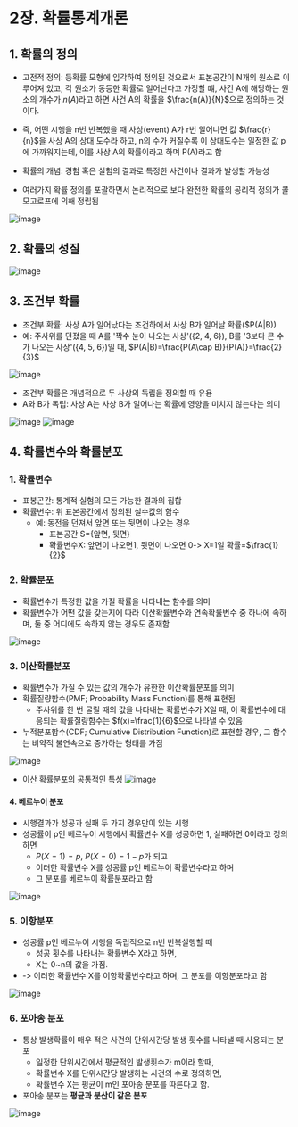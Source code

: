 # 2장. 확률통계개론
## 1. 확률의 정의
* 고전적 정의: 등확률 모형에 입각하여 정의된 것으로서 표본공간이 N개의 원소로 이루어져 있고, 각 원소가 동등한 확률로 일어난다고 가정할 떄, 사건 A에 해당하는 원소의 개수가 $n(A)$라고 하면 사건 A의 확률을 $\frac{n(A)}{N}$으로 정의하는 것이다.
* 즉, 어떤 시행을 n번 반복했을 때 사상(event) A가 r번 일어나면 값 $\frac{r}{n}$을 사상 A의 상대 도수라 하고, n의 수가 커질수록 이 상대도수는 일정한 값 p에 가까워지는데, 이를 사상 A의 확률이라고 하며 P(A)라고 함

* 확률의 개념: 경험 혹은 실험의 결과로 특정한 사건이나 결과가 발생할 가능성
* 여러가지 확률 정의를 포괄하면서 논리적으로 보다 완전한 확률의 공리적 정의가 콜모고로프에 의해 정립됨

![image](https://github.com/qlkdkd/school-3-1/assets/71871927/865e14c1-cb0a-426c-b664-937dfe20e7a2)

## 2. 확률의 성질
![image](https://github.com/qlkdkd/school-3-1/assets/71871927/0e39c136-c6d8-4746-8e54-f01061df83ec)

## 3. 조건부 확률
* 조건부 확률: 사상 A가 일어났다는 조건하에서 사상 B가 일어날 확률($P(A|B))
* 예: 주사위를 던졌을 때 A를 '짝수 눈이 나오는 사상'({2, 4, 6}), B를 '3보다 큰 수가 나오는 사상'({4, 5, 6})일 때, $P(A|B)=\frac{P(A\cap B)}{P(A)}=\frac{2}{3}$

![image](https://github.com/qlkdkd/school-3-1/assets/71871927/063141d3-3423-4950-b745-386e1b3a9124)

* 조건부 확률은 개념적으로 두 사상의 독립을 정의할 때 유용
* A와 B가 독립: 사상 A는 사상 B가 일어나는 확률에 영향을 미치지 않는다는 의미

![image](https://github.com/qlkdkd/school-3-1/assets/71871927/6ffd8cd3-f14c-432a-ae35-e25895cad468)
![image](https://github.com/qlkdkd/school-3-1/assets/71871927/542f7ae2-b04e-449a-b9c9-0ccc63c44191)

## 4. 확률변수와 확률분포
### 1. 확률변수
* 표봉곤간: 통계적 실험의 모든 가능한 결과의 집합
* 확률변수: 위 표본공간에서 정의된 실수값의 함수
  * 예: 동전을 던져서 앞면 또는 뒷면이 나오는 경우
    * 표본공간 S={앞면, 뒷면}
    * 확률변수X: 앞면이 나오면1, 뒷면이 나오면 0-> X=1일 확률=$\frac{1}{2}$

### 2. 확률분포
* 확률변수가 특정한 값을 가질 확률을 나타내는 함수를 의미
* 확률변수가 어떤 값을 갖는지에 따라 이산확률변수와 연속확률변수 중 하나에 속하며, 둘 중 어디에도 속하지 않는 경우도 존재함

![image](https://github.com/qlkdkd/school-3-1/assets/71871927/ffcf5461-a1e9-4e2b-afa8-d93bed26399d)

### 3. 이산확률분포
* 확률변수가 가질 수 있는 값의 개수가 유한한 이산확률분포를 의미
* 확률질량함수(PMF; Probability Mass Function)를 통해 표현됨
  * 주사위를 한 번 굴릴 때의 값을 나타내는 확률변수가 X일 때, 이 확률변수에 대응되는 확률질량함수는 $f(x)=\frac{1}{6}$으로 나타낼 수 있음
* 누적분포함수(CDF; Cumulative Distribution Function)로 표현할 경우, 그 함수는 비약적 불연속으로 증가하는 형태를 가짐

![image](https://github.com/qlkdkd/school-3-1/assets/71871927/6e9a3533-aecf-4cb3-8239-2a32cc80aca7)

* 이산 확률분포의 공통적인 특성
![image](https://github.com/qlkdkd/school-3-1/assets/71871927/886d011b-72d9-4bc1-b466-b892ecd4f83e)

#### 4. 베르누이 분포
* 시행결과가 성공과 실패 두 가지 경우만이 있는 시행
* 성공률이 p인 베르누이 시행에서 확률변수 X를 성공하면 1, 실패하면 0이라고 정의하면
  * $P(X=1)=p$, $P(X=0)=1-p$가 되고
  * 이러한 확률변수 X를 성공률 p인 베르누이 확률변수라고 하며
  * 그 분포를 베르누이 확률분포라고 함

![image](https://github.com/qlkdkd/school-3-1/assets/71871927/63d5bf9e-09ea-4bca-b8b7-8643ddbd7835)

### 5. 이항분포
* 성공률 p인 베르누이 시행을 독립적으로 n번 반복실행할 때
  * 성공 횟수를 나타내는 확률변수 X라고 하면,
  * X는 0~n의 값을 가짐.
* -> 이러한 확률변수 X를 이항확률변수라고 하며, 그 분포를 이항분포라고 함

![image](https://github.com/qlkdkd/school-3-1/assets/71871927/94d8ff54-9770-48d6-937c-f4775bffe1f5)

### 6. 포아송 분포
* 통상 발생확률이 매우 적은 사건의 단위시간당 발생 횟수를 나타낼 때 사용되는 분포
  * 일정한 단위시간에서 평균적인 발생횟수가 m이라 할때,
  * 확률변수 X를 단위시간당 발생하는 사건의 수로 정의하면,
  * 확률변수 X는 평균이 m인 포아송 분포를 따른다고 함.
* 포아송 분포는 **평균과 분산이 같은 분포**

![image](https://github.com/qlkdkd/school-3-1/assets/71871927/2f3757bd-d16a-4cd4-b4cc-ec709b4bf60f)
